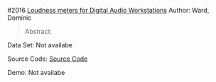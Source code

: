 #2016 [Loudness meters for Digital Audio Workstations](https://github.com/deeuu/LoudnessMeters)
Author: Ward, Dominic
>Abstract: 

Data Set: Not availabe

Source Code: [Source Code](https://github.com/deeuu/LoudnessMeters)

Demo: Not availabe

